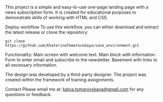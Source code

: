 This project is a simple and easy-to-use one-page landing page with a news subscription form. It is created for educational purposes to demonstrate skills of working with HTML and CSS.

Deploy workflow
To use this workflow, you can either download and extract the latest release or clone the repository:

`git clone https://github.com/EkaterinaTomarovskaya/save_environment.git`

Functionality:
Main screen with welcome text.
Main block with information.
Form to enter email and subscribe to the newsletter.
Basement with links to all necessary information.

The design was developed by a third-party designer.
The project was created within the framework of training assignments.

Contact
Please email me at: katya.tomarovskaya@gmail.com for any questions or feedback.
